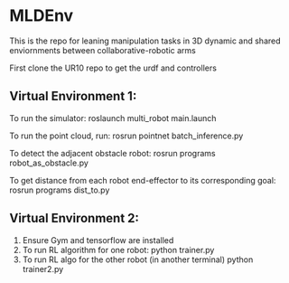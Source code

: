 # MLDEnv
This is the repo for leaning manipulation tasks in 3D dynamic and shared enviornments between collaborative-robotic arms 

First clone the UR10 repo to get the urdf and controllers

Virtual Environment 1:
-------------------------------------
To run the simulator:
roslaunch multi_robot main.launch

To run the point cloud, run:
rosrun pointnet batch_inference.py

To detect the adjacent obstacle robot:
rosrun programs robot_as_obstacle.py

To get distance from each robot end-effector to its corresponding goal:
rosrun programs dist_to.py


Virtual Environment 2:
--------------------------
1. Ensure Gym and tensorflow are installed
2. To run RL algorithm for one robot:
python trainer.py 
3. To run RL algo for the other robot (in another terminal)
python trainer2.py
